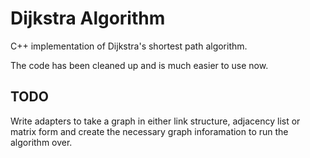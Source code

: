 # Dijkstra Algorithm #

C++ implementation of Dijkstra's shortest path algorithm.

The code has been cleaned up and is much easier to use now.


## TODO ##

Write adapters to take a graph in either link structure, adjacency
list or matrix form and create the necessary graph inforamation to run
the algorithm over.
